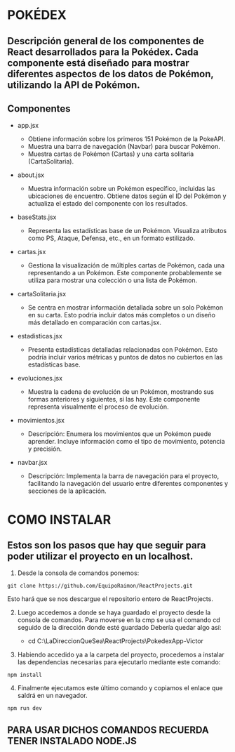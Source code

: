 # POKÉDEX
## Descripción general de los componentes de React desarrollados para la Pokédex. Cada componente está diseñado para mostrar diferentes aspectos de los datos de Pokémon, utilizando la API de Pokémon.

## Componentes

- app.jsx
    - Obtiene información sobre los primeros 151 Pokémon de la PokeAPI.
    - Muestra una barra de navegación (Navbar) para buscar Pokémon.
    - Muestra cartas de Pokémon (Cartas) y una carta solitaria (CartaSolitaria).

- about.jsx
    - Muestra información sobre un Pokémon específico, incluidas las ubicaciones de encuentro. Obtiene datos según el ID del Pokémon y actualiza el estado del componente con los resultados.

- baseStats.jsx
    - Representa las estadísticas base de un Pokémon. Visualiza atributos como PS, Ataque, Defensa, etc., en un formato estilizado.

- cartas.jsx
    -  Gestiona la visualización de múltiples cartas de Pokémon, cada una representando a un Pokémon. Este componente probablemente se utiliza para mostrar una colección o una lista de Pokémon.

- cartaSolitaria.jsx
    -  Se centra en mostrar información detallada sobre un solo Pokémon en su carta. Esto podría incluir datos más completos o un diseño más detallado en comparación con cartas.jsx.

- estadisticas.jsx
    - Presenta estadísticas detalladas relacionadas con Pokémon. Esto podría incluir varios métricas y puntos de datos no cubiertos en las estadísticas base.

- evoluciones.jsx
    - Muestra la cadena de evolución de un Pokémon, mostrando sus formas anteriores y siguientes, si las hay. Este componente representa visualmente el proceso de evolución.

- movimientos.jsx
    - Descripción: Enumera los movimientos que un Pokémon puede aprender. Incluye información como el tipo de movimiento, potencia y precisión.

- navbar.jsx
    - Descripción: Implementa la barra de navegación para el proyecto, facilitando la navegación del usuario entre diferentes componentes y secciones de la aplicación.

# COMO INSTALAR
## Estos son los pasos que hay que seguir para poder utilizar el proyecto en un localhost.
1. Desde la consola de comandos ponemos:
~~~
git clone https://github.com/EquipoRaimon/ReactProjects.git
~~~
Esto hará que se nos descargue el repositorio entero de ReactProjects.

2. Luego accedemos a donde se haya guardado el proyecto desde la consola de comandos. Para moverse en la cmp se usa el comando cd seguido de la dirección donde esté guardado 
Debería quedar algo así:

    - cd C:\LaDireccionQueSea\ReactProjects\PokedexApp-Victor

4. Habiendo accedido ya a la carpeta del proyecto, procedemos a instalar las dependencias necesarias para ejecutarlo mediante este comando:
~~~
npm install
~~~
4. Finalmente ejecutamos este último comando y copiamos el enlace que saldrá en un navegador.
~~~
npm run dev
~~~

## PARA USAR DICHOS COMANDOS RECUERDA TENER INSTALADO NODE.JS

